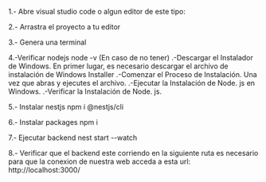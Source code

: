 1.- Abre visual studio code o algun editor de este tipo:

2.- Arrastra el proyecto a tu editor

3.- Genera una terminal

4.-Verificar nodejs
  node -v
  (En caso de no tener)
    .-Descargar el Instalador de Windows. En primer lugar, es necesario descargar el archivo de instalación de Windows Installer
    .-Comenzar el Proceso de Instalación. Una vez que abras y ejecutes el archivo.
    .-Ejecutar la Instalación de Node. js en Windows.
    .-Verificar la Instalación de Node. js.

5.- Instalar nestjs 
  npm i @nestjs/cli

6.- Instalar packages
  npm i

7.- Ejecutar backend
  nest start --watch

8.- Verificar que el backend este corriendo en la siguiente ruta es necesario para que la conexion de nuestra web acceda a esta url:
  http://localhost:3000/
